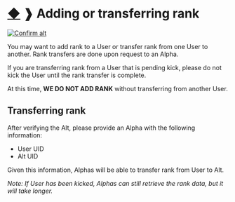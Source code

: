 # [◆](/../../) ❱ Adding or transferring rank

[![Confirm alt](https://img.shields.io/badge/Requires-Confirm_Alt-important?style=for-the-badge)](/Other/ConfirmAlt.md)

You may want to add rank to a User or transfer rank from one User to another. Rank transfers are done upon request to an Alpha.

If you are transferring rank from a User that is pending kick, please do not kick the User until the rank transfer is complete.

At this time, **WE DO NOT ADD RANK** without transferring from another User.

## Transferring rank

After verifying the Alt, please provide an Alpha with the following information:

- User UID
- Alt UID

Given this information, Alphas will be able to transfer rank from User to Alt.

_Note: If User has been kicked, Alphas can still retrieve the rank data, but it will take longer._ 

<!-- TAGS --> <!-- points rank stars add points add rank add stars transfer points transfer rank transfer stars -->
